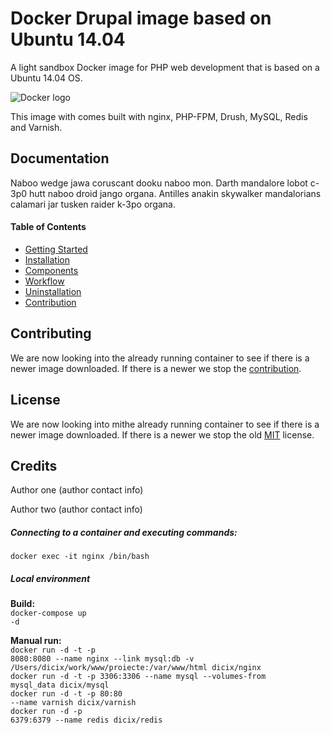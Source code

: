 Docker Drupal image based on Ubuntu 14.04
=================

A light sandbox Docker image for PHP web development that is based on a Ubuntu 14.04 OS. 


![Docker logo](http://upload.wikimedia.org/wikipedia/commons/7/79/Docker_(container_engine)_logo.png "Docker logo")


This image with comes built with nginx, PHP-FPM, Drush, MySQL, Redis and Varnish.

## Documentation

Naboo wedge jawa coruscant dooku naboo mon. Darth mandalore lobot c-3p0 hutt naboo droid jango organa. Antilles anakin skywalker mandalorians calamari jar tusken raider k-3po organa. 

#### Table of Contents
* [Getting Started](#)
* [Installation](#)
* [Components](#)
* [Workflow](#)
* [Uninstallation](#)
* [Contribution](#)

## Contributing
We are now looking into the already running container to see if there is a newer image downloaded. If there is a newer we stop the [contribution](#).

## License
We are now looking into mithe already running container to see if there is a newer image downloaded. If there is a newer we stop the old  [MIT](#) license.

## Credits  
Author one (author contact info)

Author two (author contact info) 

<h5>Connecting to a container and executing commands:</h5>
<code>docker exec -it nginx /bin/bash</code>

<h5>Local environment</h5>

<strong>Build:</strong><br />
<code>docker-compose up -d</code><br />

<strong>Manual run:</strong><br />
<code>docker run -d -t -p 8080:8080 --name nginx --link mysql:db -v /Users/dicix/work/www/proiecte:/var/www/html dicix/nginx</code><br />
<code>docker run -d -t -p 3306:3306 --name mysql --volumes-from mysql_data dicix/mysql</code><br />
<code>docker run -d -t -p 80:80 --name varnish dicix/varnish</code><br />
<code>docker run -d -p 6379:6379 --name redis dicix/redis</code>

